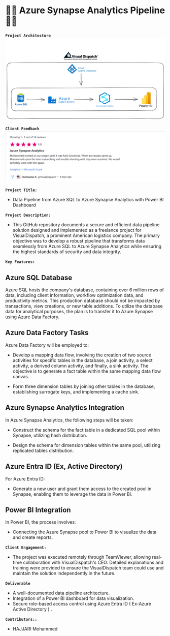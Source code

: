 # :technologist: Azure Synapse Analytics Pipeline :technologist:

**`Project Architecture`**
<img src="synapsePipeline.png">

**`Client Feedback`**
<img src="Azure_Synapse_Project_Review.png">

**`Project Title:`**
- Data Pipeline from Azure SQL to Azure Synapse Analytics with Power BI Dashboard

**`Project Description:`**

- This GitHub repository documents a secure and efficient data pipeline solution designed and implemented as a freelance project for VisualDispatch, a prominent American logistics company. The primary objective was to develop a robust pipeline that transforms data seamlessly from Azure SQL to Azure Synapse Analytics while ensuring the highest standards of security and data integrity.

**`Key Features:`**

## Azure SQL Database

Azure SQL hosts the company's database, containing over 6 million rows of data, including client information, workflow optimization data, and productivity metrics. This production database should not be impacted by transactions, view creations, or new table additions. To utilize the database data for analytical purposes, the plan is to transfer it to Azure Synapse using Azure Data Factory.

## Azure Data Factory Tasks

Azure Data Factory will be employed to:

- Develop a mapping data flow, involving the creation of two source activities for specific tables in the database, a join activity, a select activity, a derived column activity, and finally, a sink activity. The objective is to generate a fact table within the same mapping data flow canvas.

- Form three dimension tables by joining other tables in the database, establishing surrogate keys, and implementing a cache sink.

## Azure Synapse Analytics Integration

In Azure Synapse Analytics, the following steps will be taken:

- Construct the schema for the fact table in a dedicated SQL pool within Synapse, utilizing hash distribution.

- Design the schema for dimension tables within the same pool, utilizing replicated tables distribution.

## Azure Entra ID (Ex, Active Directory)

For Azure Entra ID:

- Generate a new user and grant them access to the created pool in Synapse, enabling them to leverage the data in Power BI.

## Power BI Integration

In Power BI, the process involves:

- Connecting the Azure Synapse pool to Power BI to visualize the data and create reports.

**`Client Engagement:`**
- The project was executed remotely through TeamViewer, allowing real-time collaboration with VisualDispatch's CEO. Detailed explanations and training were provided to ensure the VisualDispatch team could use and maintain the solution independently in the future.

**`Deliverable`**
- A well-documented data pipeline architecture.
- Integration of a Power BI dashboard for data visualization.
- Secure role-based access control using Azure Entra ID ( Ex-Azure Active Directory ) .

**`Contributors::`**
 - HAJJARI Mohammed

